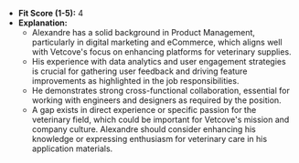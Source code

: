 - **Fit Score (1-5):** 4  
- **Explanation:**  
  - Alexandre has a solid background in Product Management, particularly in digital marketing and eCommerce, which aligns well with Vetcove's focus on enhancing platforms for veterinary supplies.  
  - His experience with data analytics and user engagement strategies is crucial for gathering user feedback and driving feature improvements as highlighted in the job responsibilities.  
  - He demonstrates strong cross-functional collaboration, essential for working with engineers and designers as required by the position.  
  - A gap exists in direct experience or specific passion for the veterinary field, which could be important for Vetcove's mission and company culture. Alexandre should consider enhancing his knowledge or expressing enthusiasm for veterinary care in his application materials.